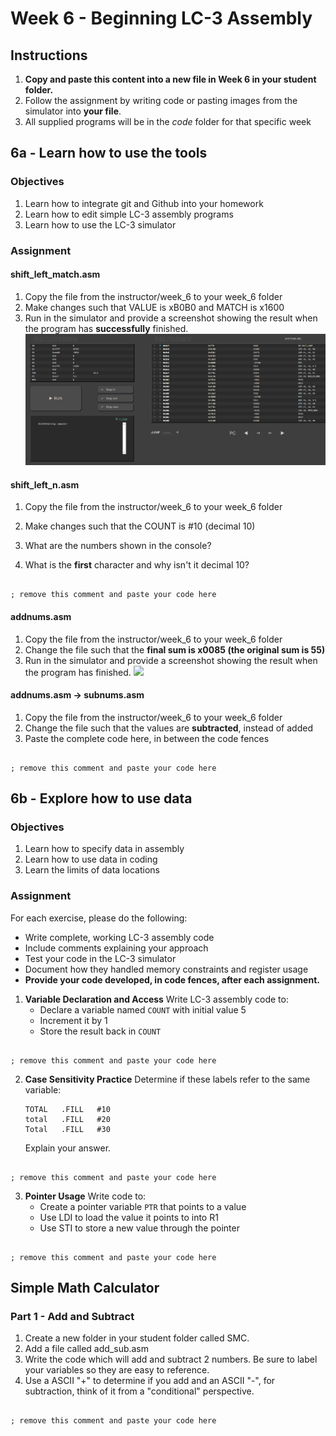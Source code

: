 # Week 6 - Beginning LC-3 Assembly
## Instructions

1. **Copy and paste this content into a new file in Week 6 in your student folder.**
2. Follow the assignment by writing code or pasting images from the simulator into **your file**.
3. All supplied programs will be in the *code* folder for that specific week 

## 6a - Learn how to use the tools

### Objectives
1. Learn how to integrate git and Github into your homework
2. Learn how to edit simple LC-3 assembly programs
3. Learn how to use the LC-3 simulator

### Assignment

#### shift_left_match.asm

1. Copy the file from the instructor/week_6 to your week_6 folder
1. Make changes such that VALUE is xB0B0 and MATCH is x1600
2. Run in the simulator and provide a screenshot showing the result when the program has **successfully** finished. 
![](../../../images/hw6/hw6_1.PNG)

#### shift_left_n.asm

1. Copy the file from the instructor/week_6 to your week_6 folder
2. Make changes such that the COUNT is #10 (decimal 10)
3. What are the numbers shown in the console?

4. What is the **first** character and why isn't it decimal 10?

```lc3

; remove this comment and paste your code here

```


#### addnums.asm
1. Copy the file from the instructor/week_6 to your week_6 folder
2. Change the file such that the **final sum is x0085 (the original sum is 55)**
2. Run in the simulator and provide a screenshot showing the result when the program has finished. 
![](../../../changethistoimagename.png)

#### addnums.asm -> subnums.asm
1. Copy the file from the instructor/week_6 to your week_6 folder
2. Change the file such that the values are **subtracted**, instead of added
2. Paste the complete code here, in between the code fences
```lc3

; remove this comment and paste your code here

```
 
## 6b - Explore how to use data

### Objectives
1. Learn how to specify data in assembly
2. Learn how to use data in coding
3. Learn the limits of data locations

### Assignment

For each exercise, please do the following:
- Write complete, working LC-3 assembly code
- Include comments explaining your approach
- Test your code in the LC-3 simulator
- Document how they handled memory constraints and register usage
- **Provide your code developed, in code fences, after each assignment.**

1. **Variable Declaration and Access**
   Write LC-3 assembly code to:
   - Declare a variable named ```COUNT``` with initial value 5
   - Increment it by 1
   - Store the result back in ```COUNT```

```lc3

; remove this comment and paste your code here

```

2. **Case Sensitivity Practice**
   Determine if these labels refer to the same variable:
   ```assembly
   TOTAL   .FILL   #10
   total   .FILL   #20
   Total   .FILL   #30
   ```
   Explain your answer.

```lc3

; remove this comment and paste your code here

```

3. **Pointer Usage**
   Write code to:
   - Create a pointer variable ```PTR``` that points to a value
   - Use LDI to load the value it points to into R1
   - Use STI to store a new value through the pointer

```lc3

; remove this comment and paste your code here

```

## Simple Math Calculator

### Part 1 - Add and Subtract

1. Create a new folder in your student folder called SMC.
2. Add a file called add_sub.asm
3. Write the code which will add and subtract 2 numbers. Be sure to label your variables so they are easy to reference.
4. Use a ASCII "+" to determine if you add and an ASCII "-", for subtraction, think of it from a "conditional" perspective.

```lc3

; remove this comment and paste your code here

```
